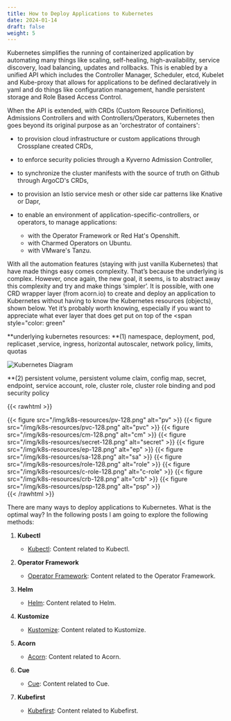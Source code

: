 ```yaml
---
title: How to Deploy Applications to Kubernetes
date: 2024-01-14
draft: false
weight: 5
---
```



Kubernetes simplifies the running of containerized application by automating many things like scaling, self-healing, high-availability, service discovery, load balancing, updates and rollbacks. This is enabled by a unified API which includes the Controller Manager, Scheduler, etcd, Kubelet and  Kube-proxy that allows for applications to be defined declaratively in yaml and do things like configuration management, handle persistent storage and Role Based Access Control.

 When the API is extended, with CRDs (Custom Resource Definitions), Admissions Controllers and with Controllers/Operators, Kubernetes then goes beyond its original purpose as an 'orchestrator of containers':

- to provision cloud infrastructure or custom applications through Crossplane created CRDs,
- to enforce security policies through a Kyverno Admission Controller,
- to synchronize the cluster manifests with the source of truth on Github through ArgoCD's CRDs,
- to provision an Istio service mesh or other side car patterns like Knative or Dapr,
- to enable an environment of application-specific-controllers, or operators, to  manage applications:

    - with the Operator Framework or Red Hat's Openshift.
    - with Charmed Operators on Ubuntu.
    - with VMware's Tanzu.  



With all the automation features (staying with just vanilla Kubernetes) that have made things easy comes complexity. That’s because the underlying is complex. However, once again, the new goal, it seems,  is to abstract away this complexity and try and make things ‘simpler’. It is possible, with one CRD wrapper layer (from acorn.io) to create and deploy an application to Kubernetes without having to know the Kubernetes resources (objects), shown below. Yet it’s probably worth knowing, especially if you want to appreciate what ever layer that does get put on top of the <span style="color: green"

**underlying kubernetes resources: 
**(1) namespace, deployment, pod, replicaset ,service, ingress, horizontal autoscaler, network policy, limits, quotas 

![Kubernetes Diagram](/img/image/k8s-diagram.png)

**(2) persistent volume, persistent volume claim, config map, secret, endpoint, service account, role, cluster role, cluster role binding and pod security policy 

{{< rawhtml >}}
<div style="display: flex; 40px;">
{{< figure src="/img/k8s-resources/pv-128.png" alt="pv" >}}
{{< figure src="/img/k8s-resources/pvc-128.png" alt="pvc" >}}
{{< figure src="/img/k8s-resources/cm-128.png" alt="cm" >}}
{{< figure src="/img/k8s-resources/secret-128.png" alt="secret" >}}
{{< figure src="/img/k8s-resources/ep-128.png" alt="ep" >}}
{{< figure src="/img/k8s-resources/sa-128.png" alt="sa" >}}
{{< figure src="/img/k8s-resources/role-128.png" alt="role" >}}
{{< figure src="/img/k8s-resources/c-role-128.png" alt="c-role" >}}
{{< figure src="/img/k8s-resources/crb-128.png" alt="crb" >}}
{{< figure src="/img/k8s-resources/psp-128.png" alt="psp" >}}
</div>
{{< /rawhtml >}}

 
There are many ways to deploy applications to Kubernetes.  What is the optimal way? In the following posts I am going to explore the following methods:
1. **Kubectl**
    - [Kubectl](/posts/kubectl/kubectl/): Content related to Kubectl.

2. **Operator Framework**
    - [Operator Framework](/posts/operator-framework/operator-framework/): Content related to the Operator Framework.

3. **Helm**
    - [Helm](/posts/helm/helm/): Content related to Helm.

4. **Kustomize**
    - [Kustomize](/posts/kustomize/kustomize/): Content related to Kustomize.

5. **Acorn**
    - [Acorn](/posts/acorn/acorn/): Content related to Acorn.

6. **Cue**
    - [Cue](/posts/cue/cue/): Content related to Cue.

7. **Kubefirst**
    - [Kubefirst](/posts/kubefirst/kubefirst/): Content related to Kubefirst.
